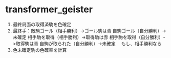 # transformer_geister

1. 最終局面の取得済駒を色確定
2. 最終手：敵駒ゴール（相手勝利）->ゴール駒は青
	     自駒ゴール（自分勝利）->未確定
	     相手駒を取得（相手勝利）->取得駒は赤
	     相手駒を取得（自分勝利）->取得駒は青
	     自駒が取られた（自分勝利）->未確定
   　もし、相手勝利なら
3. 色未確定駒の色確率を計算
